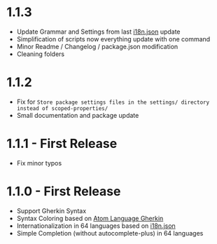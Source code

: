 # 1.1.3

  * Update Grammar and Settings from last  [i18n.json](https://github.com/cucumber/gherkin/blob/master/lib/gherkin/i18n.json) update
  * Simplification of scripts now everything update with one command
  * Minor Readme / Changelog / package.json modification
  * Cleaning folders

# 1.1.2

  * Fix for `Store package settings files in the settings/ directory instead of scoped-properties/`
  * Small documentation and package update

# 1.1.1 - First Release

  * Fix minor typos

# 1.1.0 - First Release

  * Support Gherkin Syntax
  * Syntax Coloring based on [Atom Language Gherkin](https://github.com/gigapixel/atom-language-gherkin)
  * Internationalization in 64 languages based on [i18n.json](https://github.com/cucumber/gherkin/blob/master/lib/gherkin/i18n.json)
  * Simple Completion (without autocomplete-plus) in 64 languages
